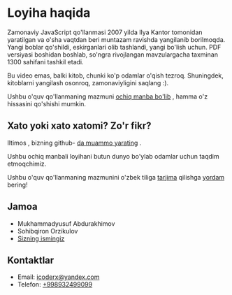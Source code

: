 # Loyiha haqida

Zamonaviy JavaScript qo'llanmasi 2007 yilda Ilya Kantor tomonidan yaratilgan va o'sha vaqtdan beri muntazam ravishda yangilanib borilmoqda. Yangi boblar qo'shildi, eskirganlari olib tashlandi, yangi bo'lish uchun. PDF versiyasi boshidan boshlab, so'ngra rivojlangan mavzulargacha taxminan 1300 sahifani tashkil etadi.

Bu video emas, balki kitob, chunki ko'p odamlar o'qish tezroq. Shuningdek, kitoblarni yangilash osonroq, zamonaviyligini saqlang :).

Ushbu o'quv qo'llanmaning mazmuni [ochiq manba bo'lib](https://github.com/javascript-tutorial/en.javascript.info) , hamma o'z hissasini qo'shishi mumkin.

## Xato yoki xato xatomi? Zo'r fikr?

Iltimos , bizning github- [da muammo yarating](https://github.com/jsdocs-uz/jsdocs-uz/issues/new) .

Ushbu ochiq manbali loyihani butun dunyo bo'ylab odamlar uchun taqdim etmoqchimiz.

Ushbu o'quv qo'llanmaning mazmunini o'zbek tiliga [tarjima](https://github.com/jsdocs-uz/jsdocs.uz/) qilishga [yordam](https://github.com/jsdocs-uz/jsdocs.uz/) bering!

## Jamoa
- Mukhammadyusuf Abdurakhimov
- Sohibqiron Orzikulov
- [Sizning ismingiz](https://github.com/jsdocs-uz)

## Kontaktlar
- Email: [icoderx@yandex.com](mailto:icoderx@yandex.com)
- Telefon: [+998932499099](tel:+998932499099)